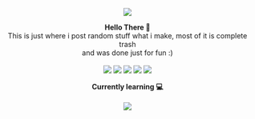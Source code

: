 <p align="center">
   <a href="https://github.com/lewis-hanson">
      <img src="https://media.discordapp.net/attachments/895604205417553941/896109169743134750/indevewrvwervewrvx.png?width=740&height=167" />
   </a>
</p>
<p align="center">
    <strong>Hello There 👋</strong>
    <br>
    This is just where i post random stuff what i make, most of it is complete trash<br>
    and was done just for fun :)<br>
   ‎
   <br>
   <img src="https://img.shields.io/badge/html5-%23E34F26.svg?style=for-the-badge&logo=html5&logoColor=white">
   <img src="https://img.shields.io/badge/css3-%231572B6.svg?style=for-the-badge&logo=css3&logoColor=white">
   <img src="https://img.shields.io/badge/javascript-%23323330.svg?style=for-the-badge&logo=javascript&logoColor=%23F7DF1E">
   <img src="https://img.shields.io/badge/python-3670A0?style=for-the-badge&logo=python&logoColor=ffdd54">
   <img src="https://img.shields.io/badge/php-%23777BB4.svg?style=for-the-badge&logo=php&logoColor=white">
</p>
<p align="center">
    <strong>Currently learning 💻</strong>
    <br>
   ‎
   <br>
    <img src="https://img.shields.io/badge/c%23-%23239120.svg?style=for-the-badge&logo=c-sharp&logoColor=white">
</p>
<!-- <p align="center" style="font-weight: 600px">
    <a href="https://github.com/lewis-hanson">
        <img align="center" src="https://github-readme-stats.vercel.app/api?username=lewis-hanson&theme=gotham&show_icons=true" />
        <img align="center" src="https://github-readme-stats.vercel.app/api/top-langs/?username=lewis-hanson&theme=gotham&show_icons=true" />
    </a>
</p><br>
 -->
